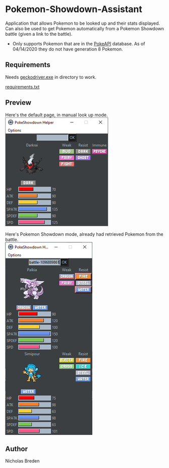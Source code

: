 # Pokemon-Showdown-Assistant

Application that allows Pokemon to be looked up and their stats displayed. Can also be used to get Pokemon automatically from a Pokemon Showdown battle (given a link to the battle).
* Only supports Pokemon that are in the [PokeAPI](https://pokeapi.co/) database. As of 04/14/2020 they do not have generation 8 Pokemon.

## Requirements

Needs [geckodriver.exe](https://github.com/mozilla/geckodriver/releases) in directory to work.

[requirements.txt](https://github.com/nbreden00/Pokemon-Showdown-Assistant/blob/master/requirements.txt)

## Preview

Here's the default page, in manual look up mode.  
![default_image](/example_images/example_regular_mode.png)

Here's Pokemon Showdown mode, already had retrieved Pokemon from the battle.   
![showdown_image](/example_images/example_showdown_mode.png)

## Author
Nicholas Breden

